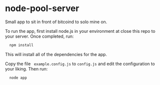 node-pool-server
================

Small app to sit in front of bitcoind to solo mine on.

To run the app, first install node.js in your environment at close this repo to your server. Once completed, run:

``` js
  npm install
```

This will install all of the dependencies for the app.

Copy the file ``` example.config.js``` to ```config.js``` and edit the configuration to your liking. Then run:

``` js
  node app
```